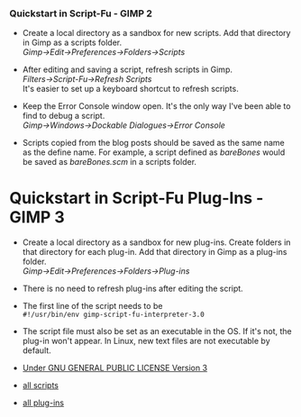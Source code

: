 
### Quickstart in Script-Fu - GIMP 2

* Create a local directory as a sandbox for new scripts. Add that directory in 
  Gimp as a scripts folder.  
  *Gimp->Edit->Preferences->Folders->Scripts*  
  
* After editing and saving a script, refresh scripts in Gimp.  
  *Filters->Script-Fu->Refresh Scripts*  
  It's easier to set up a keyboard shortcut to refresh scripts.  

* Keep the Error Console window open. It's the only way I've been able to find to debug a script.  
  *Gimp->Windows->Dockable Dialogues->Error Console*

* Scripts copied from the blog posts should be saved as the same name as the define name. For example, a script defined as *bareBones* would be saved as *bareBones.scm* in a scripts folder.  
  

# Quickstart in Script-Fu Plug-Ins - GIMP 3 

* Create a local directory as a sandbox for new plug-ins. Create folders in that directory for each plug-in. Add that directory in Gimp as a plug-ins folder.  
  *Gimp->Edit->Preferences->Folders->Plug-ins*
  
* There is no need to refresh plug-ins after editing the script.  
  
* The first line of the script needs to be  
  ```#!/usr/bin/env gimp-script-fu-interpreter-3.0```

* The script file must also be set as an executable in the OS. If it's not, the plug-in won't appear. In Linux, new text files are not executable by default.  
  

* [Under GNU GENERAL PUBLIC LICENSE Version 3](https://github.com/script-fu/script-fu.github.io/blob/main/LICENSE)
* [all scripts](https://github.com/script-fu/script-fu.github.io/blob/main/scripts)
* [all plug-ins](https://github.com/script-fu/script-fu.github.io/blob/main/plug-ins)